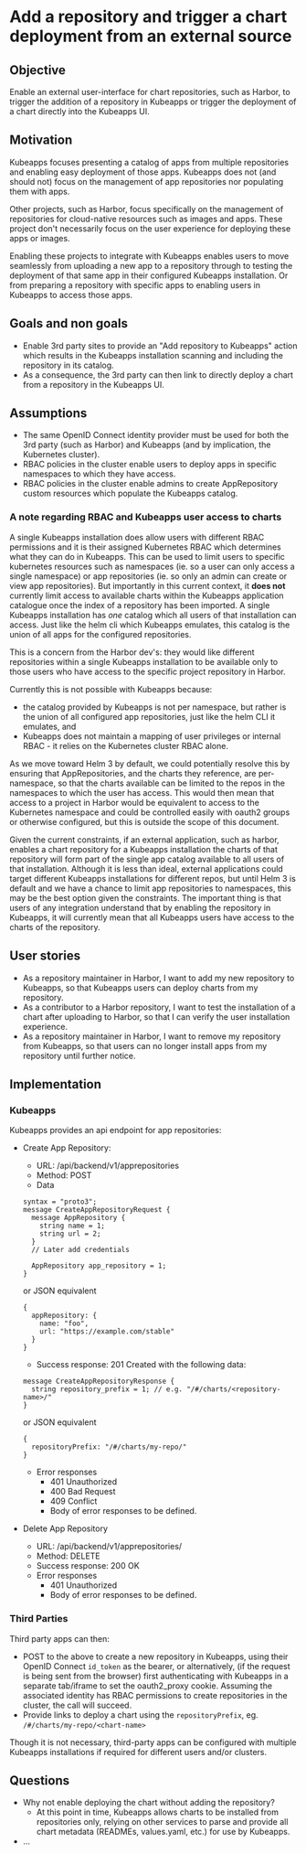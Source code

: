# Add a repository and trigger a chart deployment from an external source

## Objective

Enable an external user-interface for chart repositories, such as Harbor, to trigger the addition of a repository in Kubeapps or trigger the deployment of a chart directly into the Kubeapps UI.

## Motivation

Kubeapps focuses presenting a catalog of apps from multiple repositories and enabling easy deployment of those apps. Kubeapps does not (and should not) focus on the management of app repositories nor populating them with apps.

Other projects, such as Harbor, focus specifically on the management of repositories for cloud-native resources such as images and apps. These project don't necessarily focus on the user experience for deploying these apps or images.

Enabling these projects to integrate with Kubeapps enables users to move seamlessly from uploading a new app to a repository through to testing the deployment of that same app in their configured Kubeapps installation. Or from preparing a repository with specific apps to enabling users in Kubeapps to access those apps.

## Goals and non goals

- Enable 3rd party sites to provide an "Add repository to Kubeapps" action which results in the Kubeapps installation scanning and including the repository in its catalog.
- As a consequence, the 3rd party can then link to directly deploy a chart from a repository in the Kubeapps UI.

## Assumptions

- The same OpenID Connect identity provider must be used for both the 3rd party (such as Harbor) and Kubeapps (and by implication, the Kubernetes cluster).
- RBAC policies in the cluster enable users to deploy apps in specific namespaces to which they have access.
- RBAC policies in the cluster enable admins to create AppRepository custom resources which populate the Kubeapps catalog.

### A note regarding RBAC and Kubeapps user access to charts

A single Kubeapps installation does allow users with different RBAC permissions and it is their assigned Kubernetes RBAC which determines what they can do in Kubeapps. This can be used to limit users to specific kubernetes resources such as namespaces (ie. so a user can only access a single namespace) or app repositories (ie. so only an admin can create or view app repositories). But importantly in this current context, it **does not** currently limit access to available charts within the Kubeapps application catalogue once the index of a repository has been imported. A single Kubeapps installation has _one_ catalog which all users of that installation can access. Just like the helm cli which Kubeapps emulates, this catalog is the union of all apps for the configured repositories.

This is a concern from the Harbor dev's: they would like different repositories within a single Kubeapps installation to be available only to those users who have access to the specific project repository in Harbor.

Currently this is not possible with Kubeapps because:

- the catalog provided by Kubeapps is not per namespace, but rather is the union of all configured app repositories, just like the helm CLI it emulates, and
- Kubeapps does not maintain a mapping of user privileges or internal RBAC - it relies on the Kubernetes cluster RBAC alone.

As we move toward Helm 3 by default, we could potentially resolve this by ensuring that AppRepositories, and the charts they reference, are per-namespace, so that the charts available can be limited to the repos in the namespaces to which the user has access. This would then mean that access to a project in Harbor would be equivalent to access to the Kubernetes namespace and could be controlled easily with oauth2 groups or otherwise configured, but this is outside the scope of this document.

Given the current constraints, if an external application, such as harbor, enables a chart repository for a Kubeapps installation the charts of that repository will form part of the single app catalog available to all users of that installation. Although it is less than ideal, external applications could target different Kubeapps installations for different repos, but until Helm 3 is default and we have a chance to limit app repositories to namespaces, this may be the best option given the constraints. The important thing is that users of any integration understand that by enabling the repository in Kubeapps, it will currently mean that all Kubeapps users have access to the charts of the repository.

## User stories

- As a repository maintainer in Harbor, I want to add my new repository to Kubeapps, so that Kubeapps users can deploy charts from my repository.
- As a contributor to a Harbor repository, I want to test the installation of a chart after uploading to Harbor, so that I can verify the user installation experience.
- As a repository maintainer in Harbor, I want to remove my repository from Kubeapps, so that users can no longer install apps from my repository until further notice.

## Implementation

### Kubeapps

Kubeapps provides an api endpoint for app repositories:

- Create App Repository:

  - URL: /api/backend/v1/apprepositories
  - Method: POST
  - Data

  ```
  syntax = "proto3";
  message CreateAppRepositoryRequest {
    message AppRepository {
      string name = 1;
      string url = 2;
    }
    // Later add credentials

    AppRepository app_repository = 1;
  }
  ```

  or JSON equivalent

  ```
  {
    appRepository: {
      name: "foo",
      url: "https://example.com/stable"
    }
  }
  ```

  - Success response: 201 Created with the following data:

  ```
  message CreateAppRepositoryResponse {
    string repository_prefix = 1; // e.g. "/#/charts/<repository-name>/"
  }
  ```

  or JSON equivalent

  ```
  {
    repositoryPrefix: "/#/charts/my-repo/"
  }
  ```

  - Error responses
    - 401 Unauthorized
    - 400 Bad Request
    - 409 Conflict
    - Body of error responses to be defined.

- Delete App Repository
  - URL: /api/backend/v1/apprepositories/<app-repo-name>
  - Method: DELETE
  - Success response: 200 OK
  - Error responses
    - 401 Unauthorized
    - Body of error responses to be defined.

### Third Parties

Third party apps can then:

- POST to the above to create a new repository in Kubeapps, using their OpenID Connect `id_token` as the bearer, or alternatively, (if the request is being sent from the browser) first authenticating with Kubeapps in a separate tab/iframe to set the oauth2_proxy cookie. Assuming the associated identity has RBAC permissions to create repositories in the cluster, the call will succeed.
- Provide links to deploy a chart using the `repositoryPrefix`, eg. `/#/charts/my-repo/<chart-name>`

Though it is not necessary, third-party apps can be configured with multiple Kubeapps installations if required for different users and/or clusters.

## Questions

- Why not enable deploying the chart without adding the repository?
  - At this point in time, Kubeapps allows charts to be installed from repositories only, relying on other services to parse and provide all chart metadata (READMEs, values.yaml, etc.) for use by Kubeapps.
- ...
